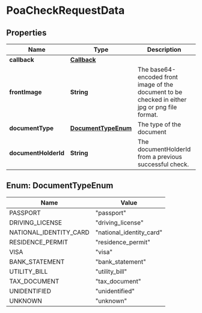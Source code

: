 

# PoaCheckRequestData


## Properties

| Name | Type | Description | Notes |
|------------ | ------------- | ------------- | -------------|
|**callback** | [**Callback**](Callback.md) |  |  |
|**frontImage** | **String** | The base64-encoded front image of the document to be checked in either jpg or png file format. |  [optional] |
|**documentType** | [**DocumentTypeEnum**](#DocumentTypeEnum) | The type of the document |  |
|**documentHolderId** | **String** | The documentHolderId from a previous successful check. |  [optional] |



## Enum: DocumentTypeEnum

| Name | Value |
|---- | -----|
| PASSPORT | &quot;passport&quot; |
| DRIVING_LICENSE | &quot;driving_license&quot; |
| NATIONAL_IDENTITY_CARD | &quot;national_identity_card&quot; |
| RESIDENCE_PERMIT | &quot;residence_permit&quot; |
| VISA | &quot;visa&quot; |
| BANK_STATEMENT | &quot;bank_statement&quot; |
| UTILITY_BILL | &quot;utility_bill&quot; |
| TAX_DOCUMENT | &quot;tax_document&quot; |
| UNIDENTIFIED | &quot;unidentified&quot; |
| UNKNOWN | &quot;unknown&quot; |



